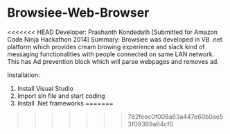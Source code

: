 # Browsiee-Web-Browser
<<<<<<< HEAD
Developer: Prashanth Kondedath
[Submitted for Amazon Code Ninja Hackathon 2014]
Summary: 
Browsiee was developed in VB .net platform
which provides cream browing experience and 
slack kind of messaging functionalities with people
connected on same LAN network. This has Ad prevention
block which will parse webpages and removes ad.

Installation: 
1. Install Visual Studio
2. Import sln file and start coding
3. Install .Net frameworks
=======
>>>>>>> 782feec0f008a63a447e60b0ae53f09389a64cf0
